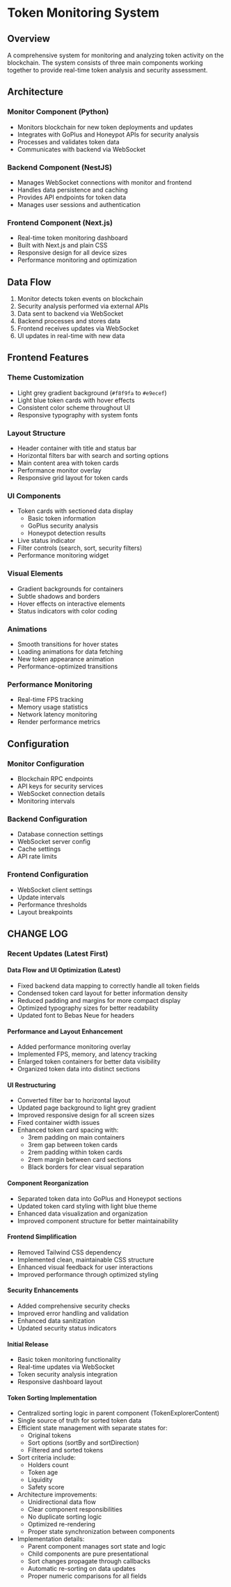 # Token Monitoring System

## Overview
A comprehensive system for monitoring and analyzing token activity on the blockchain. The system consists of three main components working together to provide real-time token analysis and security assessment.

## Architecture

### Monitor Component (Python)
- Monitors blockchain for new token deployments and updates
- Integrates with GoPlus and Honeypot APIs for security analysis
- Processes and validates token data
- Communicates with backend via WebSocket

### Backend Component (NestJS)
- Manages WebSocket connections with monitor and frontend
- Handles data persistence and caching
- Provides API endpoints for token data
- Manages user sessions and authentication

### Frontend Component (Next.js)
- Real-time token monitoring dashboard
- Built with Next.js and plain CSS
- Responsive design for all device sizes
- Performance monitoring and optimization

## Data Flow
1. Monitor detects token events on blockchain
2. Security analysis performed via external APIs
3. Data sent to backend via WebSocket
4. Backend processes and stores data
5. Frontend receives updates via WebSocket
6. UI updates in real-time with new data

## Frontend Features

### Theme Customization
- Light grey gradient background (`#f8f9fa` to `#e9ecef`)
- Light blue token cards with hover effects
- Consistent color scheme throughout UI
- Responsive typography with system fonts

### Layout Structure
- Header container with title and status bar
- Horizontal filters bar with search and sorting options
- Main content area with token cards
- Performance monitor overlay
- Responsive grid layout for token cards

### UI Components
- Token cards with sectioned data display
  - Basic token information
  - GoPlus security analysis
  - Honeypot detection results
- Live status indicator
- Filter controls (search, sort, security filters)
- Performance monitoring widget

### Visual Elements
- Gradient backgrounds for containers
- Subtle shadows and borders
- Hover effects on interactive elements
- Status indicators with color coding

### Animations
- Smooth transitions for hover states
- Loading animations for data fetching
- New token appearance animation
- Performance-optimized transitions

### Performance Monitoring
- Real-time FPS tracking
- Memory usage statistics
- Network latency monitoring
- Render performance metrics

## Configuration

### Monitor Configuration
- Blockchain RPC endpoints
- API keys for security services
- WebSocket connection details
- Monitoring intervals

### Backend Configuration
- Database connection settings
- WebSocket server config
- Cache settings
- API rate limits

### Frontend Configuration
- WebSocket client settings
- Update intervals
- Performance thresholds
- Layout breakpoints

## CHANGE LOG

### Recent Updates (Latest First)

#### Data Flow and UI Optimization (Latest)
- Fixed backend data mapping to correctly handle all token fields
- Condensed token card layout for better information density
- Reduced padding and margins for more compact display
- Optimized typography sizes for better readability
- Updated font to Bebas Neue for headers

#### Performance and Layout Enhancement
- Added performance monitoring overlay
- Implemented FPS, memory, and latency tracking
- Enlarged token containers for better data visibility
- Organized token data into distinct sections

#### UI Restructuring
- Converted filter bar to horizontal layout
- Updated page background to light grey gradient
- Improved responsive design for all screen sizes
- Fixed container width issues
- Enhanced token card spacing with:
  - 3rem padding on main containers
  - 3rem gap between token cards
  - 2rem padding within token cards
  - 2rem margin between card sections
  - Black borders for clear visual separation

#### Component Reorganization
- Separated token data into GoPlus and Honeypot sections
- Updated token card styling with light blue theme
- Enhanced data visualization and organization
- Improved component structure for better maintainability

#### Frontend Simplification
- Removed Tailwind CSS dependency
- Implemented clean, maintainable CSS structure
- Enhanced visual feedback for user interactions
- Improved performance through optimized styling

#### Security Enhancements
- Added comprehensive security checks
- Improved error handling and validation
- Enhanced data sanitization
- Updated security status indicators

#### Initial Release
- Basic token monitoring functionality
- Real-time updates via WebSocket
- Token security analysis integration
- Responsive dashboard layout 

#### Token Sorting Implementation
- Centralized sorting logic in parent component (TokenExplorerContent)
- Single source of truth for sorted token data
- Efficient state management with separate states for:
  - Original tokens
  - Sort options (sortBy and sortDirection)
  - Filtered and sorted tokens
- Sort criteria include:
  - Holders count
  - Token age
  - Liquidity
  - Safety score
- Architecture improvements:
  - Unidirectional data flow
  - Clear component responsibilities
  - No duplicate sorting logic
  - Optimized re-rendering
  - Proper state synchronization between components
- Implementation details:
  - Parent component manages sort state and logic
  - Child components are pure presentational
  - Sort changes propagate through callbacks
  - Automatic re-sorting on data updates
  - Proper numeric comparisons for all fields 